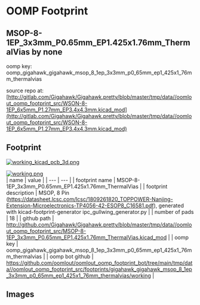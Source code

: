 # OOMP Footprint  
## MSOP-8-1EP_3x3mm_P0.65mm_EP1.425x1.76mm_ThermalVias  by none  
  
oomp key: oomp_gigahawk_gigahawk_msop_8_1ep_3x3mm_p0_65mm_ep1_425x1_76mm_thermalvias  
  
source repo at: [http://gitlab.com/Gigahawk/Gigahawk.pretty/blob/master/tmp/data//oomlout_oomp_footprint_src/WSON-8-1EP_6x5mm_P1.27mm_EP3.4x4.3mm.kicad_mod](http://gitlab.com/Gigahawk/Gigahawk.pretty/blob/master/tmp/data//oomlout_oomp_footprint_src/WSON-8-1EP_6x5mm_P1.27mm_EP3.4x4.3mm.kicad_mod)  
## Footprint  
  
[![working_kicad_pcb_3d.png](working_kicad_pcb_3d_600.png)](working_kicad_pcb_3d.png)  
  
[![working.png](working_600.png)](working.png)  
| name | value | 
| --- | --- | 
| footprint name | MSOP-8-1EP_3x3mm_P0.65mm_EP1.425x1.76mm_ThermalVias | 
| footprint description | MSOP, 8 Pin (https://datasheet.lcsc.com/lcsc/1809261820_TOPPOWER-Nanjing-Extension-Microelectronics-TP4056-42-ESOP8_C16581.pdf), generated with kicad-footprint-generator ipc_gullwing_generator.py | 
| number of pads | 18 | 
| github path | http://github.com/Gigahawk/Gigahawk.pretty/blob/master/tmp/data//oomlout_oomp_footprint_src/MSOP-8-1EP_3x3mm_P0.65mm_EP1.425x1.76mm_ThermalVias.kicad_mod | 
| oomp key | oomp_gigahawk_gigahawk_msop_8_1ep_3x3mm_p0_65mm_ep1_425x1_76mm_thermalvias | 
| oomp bot github | https://github.com/oomlout/oomlout_oomp_footprint_bot/tree/main/tmp/data//oomlout_oomp_footprint_src/footprints/gigahawk_gigahawk_msop_8_1ep_3x3mm_p0_65mm_ep1_425x1_76mm_thermalvias/working | 
## Images  
